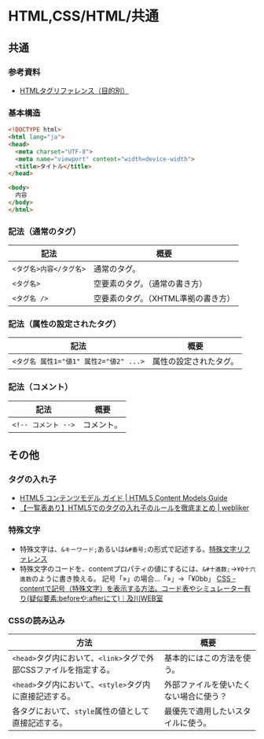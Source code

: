 # HTML,CSS/HTML/共通

## 共通

### 参考資料

- [HTMLタグリファレンス（目的別）](http://www.htmq.com/html/indexm.shtml)

### 基本構造

```html
<!DOCTYPE html>
<html lang="ja">
<head>
  <meta charset="UTF-8">
  <meta name="viewport" content="width=device-width">
  <title>タイトル</title>
</head>

<body>
  内容
</body>
</html>
```

### 記法（通常のタグ）

| 記法                    | 概要                                |
| ----------------------- | ----------------------------------- |
| `<タグ名>内容</タグ名>` | 通常のタグ。                        |
| `<タグ名>`              | 空要素のタグ。（通常の書き方）      |
| `<タグ名 />`            | 空要素のタグ。（XHTML準拠の書き方） |

### 記法（属性の設定されたタグ）

| 記法                                   | 概要                   |
| -------------------------------------- | ---------------------- |
| `<タグ名 属性1="値1" 属性2="値2" ...>` | 属性の設定されたタグ。 |

### 記法（コメント）

| 記法                | 概要       |
| ------------------- | ---------- |
| `<!-- コメント -->` | コメント。 |

## その他

### タグの入れ子

- [HTML5 コンテンツモデル ガイド | HTML5 Content Models Guide](https://webgoto.net/html5/)
- [【一覧表あり】HTML5でのタグの入れ子のルールを徹底まとめ | webliker](https://webliker.info/46840/)

### 特殊文字

- 特殊文字は、`&キーワード;`あるいは`&#番号;`の形式で記述する。[特殊文字リファレンス](http://www.htmq.com/text/)
- 特殊文字のコードを、contentプロパティの値にするには、`&#十進数;`→`¥0十六進数`のように書き換える。
  記号「»」の場合…「&#187;」→「¥0bb」
  [CSS - contentで記号（特殊文字）を表示する方法。コード表やシミュレーター有り(疑似要素:beforeや:afterにて)｜及川WEB室](https://www.oikawa-sekkei.com/web/design/css/content.html)

### CSSの読み込み

| 方法                                                         | 概要                                   |
| ------------------------------------------------------------ | -------------------------------------- |
| `<head>`タグ内において、`<link>`タグで外部CSSファイルを指定する。 | 基本的にはこの方法を使う。             |
| `<head>`タグ内において、`<style>`タグ内に直接記述する。      | 外部ファイルを使いたくない場合に使う？ |
| 各タグにおいて、`style`属性の値として直接記述する。          | 最優先で適用したいスタイルに使う。     |
